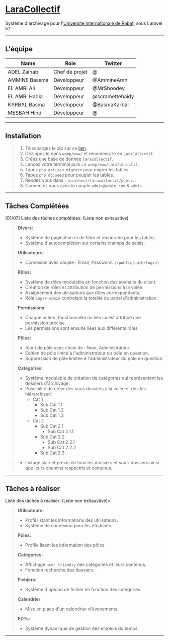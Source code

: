 [LaraCollectif](http://shoodey.github.io/laracollectif)
===================

Système d'archivage pour l'[Université Internationale de Rabat](http://www.uir.ac.ma), sous Laravel 5.1

----------

L'équipe
-------------

|      Name     |        Role     |      Twitter    |
| ------------- | --------------- | --------------- |
| ADEL Zainab  	| Chef de projet  | @               |
| AMMINE Bassma | Développeur     | @AmmineAmn      |
| EL AMRI Ali  	| Développeur     | @MrShoodey      |
| EL AMRI Hadia | Développeur     | @scramettehaidy |
| KARBAL Basma  | Développeur     | @BasmaKarbal    |
| MESBAH Hind   | Développeur     | @ 				|


----------

Installation
-------------

> 1.  Téléchargez le zip sur ce [lien](https://github.com/Shoodey/LaraMoodle/zipball/master).
> 2.  Dézippez le dans `wamp/www/` et renommez le en `LaraCollectif`.
> 3.  Créez une base de donnée `laracollectif`.
> 4.  Lancez votre terminal puis `cd wamp/www/LaraCollectif`.
> 5.  Tapez `php artisan migrate` pour migrer les tables.
> 6.  Tapez `php db:seed` pour peupler les tables.
> 7.  Rendez vous dans : `localhost/laracollectif/public`.
> 8.  Connectez vous avec le couple `admin@admin.com` & `admin`

----------

Tâches Complétées
-------------

[01/07] Liste des tâches complétées: (Liste non exhaustive)

> **Divers:**
> 
> *   Système de pagination et de filtre et recherche pour les tables.
> *   Système d'autocomplétion sur certains champs de saisis.
> 
> **Utilisateurs:**
> 
> *   Connexion avec couple : Email, Password. `(/public/auth/login)`
> 
> **Rôles:**
> 
> *   Système de rôles modulable en fonction des souhaits du client.
> *   Création de rôles et attribution de permissions à la volée.
> *   Assignement des utilisateurs aux rôles correspondants.
> *   Rôle `super-admin` controlant la totalité du panel d'administration.
> 
> **Permissions:**
> 
> *   Chaque action, fonctionnalité ou lien lui est attribué une permission précise.
> *   Les permissions sont ensuite liées aux différents rôles
> 
> **Pôles:**
> 
> *   Ajout de pôle avec choix de : Nom, Administrateur.
> *   Edition de pôle limité à l'administrateur du pôle en question.
> *   Suppression de pôle limitée à l'administrateur du pôle en question.
> 
> **Catégories:**
> 
> *   Système modulable de création de catégories qui représentent les dossiers d'archivage.
> *   Possibilité de créer des sous dossiers à la volée et des les hiérarchiser:`
>     *   Cat 1
>         *   Sub Cat 1.1
>         *   Sub Cat 1.2
>         *   Sub Cat 1.3
>     *   Cat 2   
>         *   Sub Cat 2.1
>              *   Sub Cat 2.1.1
>         *   Sub Cat 2.2
>              *   Sub Cat 2.2.1
>              *   Sub Cat 2.2.2
>         *   Sub Cat 2.3

> *   Listage clair et précis de tous les dossiers et sous-dossiers ainsi que leurs chemins respectifs et contenus.

----------

## Tâches à réaliser

Liste des tâches à réaliser:  (Liste non exhaustive)>

> **Utilisateurs:**
> 
> *   Profil listant les informations des utilisateurs.
> *   Système de connexion pour les étudiants.
> 
> **Pôles:**
> 
> *   Profile lisant les information des pôles.
> 
> **Catégories:**
> 
> *   Affichage `user friendly` des catégories et leurs contenus.
> *   Fonction recherche des dossiers.
> 
> **Fichiers:**
> 
> *   Système d'upload de fichier en fonction des catégories.
> 
> **Calendrier**
> 
> *   Mise en place d'un calendrier d'évenements.
> 
> **EDTs:**
> 
> *   Système dynamique de gestion des emplois du temps.

----------